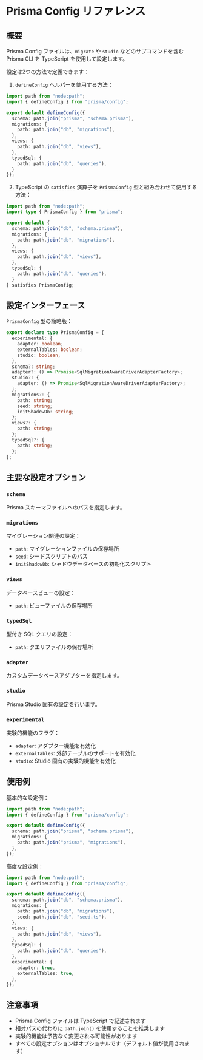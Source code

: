 # Prisma Config リファレンス

## 概要

Prisma Config ファイルは、`migrate` や `studio` などのサブコマンドを含む Prisma CLI を TypeScript を使用して設定します。

設定は2つの方法で定義できます：

1. `defineConfig` ヘルパーを使用する方法：

```typescript
import path from "node:path";
import { defineConfig } from "prisma/config";

export default defineConfig({
  schema: path.join("prisma", "schema.prisma"),
  migrations: {
    path: path.join("db", "migrations"),
  },
  views: {
    path: path.join("db", "views"),
  },
  typedSql: {
    path: path.join("db", "queries"),
  }
});
```

2. TypeScript の `satisfies` 演算子を `PrismaConfig` 型と組み合わせて使用する方法：

```typescript
import path from "node:path";
import type { PrismaConfig } from "prisma";

export default {
  schema: path.join("db", "schema.prisma"),
  migrations: {
    path: path.join("db", "migrations"),
  },
  views: {
    path: path.join("db", "views"),
  },
  typedSql: {
    path: path.join("db", "queries"),
  }
} satisfies PrismaConfig;
```

## 設定インターフェース

`PrismaConfig` 型の簡略版：

```typescript
export declare type PrismaConfig = {
  experimental: {
    adapter: boolean;
    externalTables: boolean;
    studio: boolean;
  },
  schema?: string;
  adapter?: () => Promise<SqlMigrationAwareDriverAdapterFactory>;
  studio?: {
    adapter: () => Promise<SqlMigrationAwareDriverAdapterFactory>;
  };
  migrations?: {
    path: string;
    seed: string;
    initShadowDb: string;
  };
  views?: {
    path: string;
  };
  typedSql?: {
    path: string;
  };
};
```

## 主要な設定オプション

### `schema`
Prisma スキーマファイルへのパスを指定します。

### `migrations`
マイグレーション関連の設定：
- `path`: マイグレーションファイルの保存場所
- `seed`: シードスクリプトのパス
- `initShadowDb`: シャドウデータベースの初期化スクリプト

### `views`
データベースビューの設定：
- `path`: ビューファイルの保存場所

### `typedSql`
型付き SQL クエリの設定：
- `path`: クエリファイルの保存場所

### `adapter`
カスタムデータベースアダプターを指定します。

### `studio`
Prisma Studio 固有の設定を行います。

### `experimental`
実験的機能のフラグ：
- `adapter`: アダプター機能を有効化
- `externalTables`: 外部テーブルのサポートを有効化
- `studio`: Studio 固有の実験的機能を有効化

## 使用例

基本的な設定例：

```typescript
import path from "node:path";
import { defineConfig } from "prisma/config";

export default defineConfig({
  schema: path.join("prisma", "schema.prisma"),
  migrations: {
    path: path.join("prisma", "migrations"),
  },
});
```

高度な設定例：

```typescript
import path from "node:path";
import { defineConfig } from "prisma/config";

export default defineConfig({
  schema: path.join("db", "schema.prisma"),
  migrations: {
    path: path.join("db", "migrations"),
    seed: path.join("db", "seed.ts"),
  },
  views: {
    path: path.join("db", "views"),
  },
  typedSql: {
    path: path.join("db", "queries"),
  },
  experimental: {
    adapter: true,
    externalTables: true,
  },
});
```

## 注意事項

- Prisma Config ファイルは TypeScript で記述されます
- 相対パスの代わりに `path.join()` を使用することを推奨します
- 実験的機能は予告なく変更される可能性があります
- すべての設定オプションはオプショナルです（デフォルト値が使用されます）
